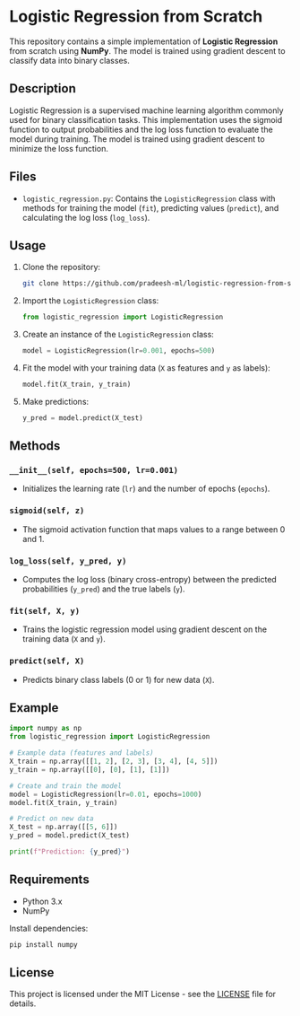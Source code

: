 # Logistic Regression from Scratch

This repository contains a simple implementation of **Logistic Regression** from scratch using **NumPy**. The model is trained using gradient descent to classify data into binary classes.

## Description

Logistic Regression is a supervised machine learning algorithm commonly used for binary classification tasks. This implementation uses the sigmoid function to output probabilities and the log loss function to evaluate the model during training. The model is trained using gradient descent to minimize the loss function.

## Files

- `logistic_regression.py`: Contains the `LogisticRegression` class with methods for training the model (`fit`), predicting values (`predict`), and calculating the log loss (`log_loss`).

## Usage

1. Clone the repository:

   ```bash
   git clone https://github.com/pradeesh-ml/logistic-regression-from-scratch.git
   ```

2. Import the `LogisticRegression` class:

   ```python
   from logistic_regression import LogisticRegression
   ```

3. Create an instance of the `LogisticRegression` class:

   ```python
   model = LogisticRegression(lr=0.001, epochs=500)
   ```

4. Fit the model with your training data (`X` as features and `y` as labels):

   ```python
   model.fit(X_train, y_train)
   ```

5. Make predictions:

   ```python
   y_pred = model.predict(X_test)
   ```

## Methods

### `__init__(self, epochs=500, lr=0.001)`
- Initializes the learning rate (`lr`) and the number of epochs (`epochs`).

### `sigmoid(self, z)`
- The sigmoid activation function that maps values to a range between 0 and 1.

### `log_loss(self, y_pred, y)`
- Computes the log loss (binary cross-entropy) between the predicted probabilities (`y_pred`) and the true labels (`y`).

### `fit(self, X, y)`
- Trains the logistic regression model using gradient descent on the training data (`X` and `y`).

### `predict(self, X)`
- Predicts binary class labels (0 or 1) for new data (`X`).

## Example

```python
import numpy as np
from logistic_regression import LogisticRegression

# Example data (features and labels)
X_train = np.array([[1, 2], [2, 3], [3, 4], [4, 5]])
y_train = np.array([[0], [0], [1], [1]])

# Create and train the model
model = LogisticRegression(lr=0.01, epochs=1000)
model.fit(X_train, y_train)

# Predict on new data
X_test = np.array([[5, 6]])
y_pred = model.predict(X_test)

print(f"Prediction: {y_pred}")
```

## Requirements

- Python 3.x
- NumPy

Install dependencies:

```bash
pip install numpy
```

## License

This project is licensed under the MIT License - see the [LICENSE](LICENSE) file for details.
